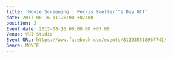```yaml
---
title: 'Movie Screening : Ferris Bueller''s Day Off'
date: 2017-08-16 11:26:00 +07:00
position: 3
Event date: 2017-08-16 00:00:00 +07:00
Venue: VUI Studio
Event URL: https://www.facebook.com/events/811935518967741/
Genre: MOVIE
---
```


